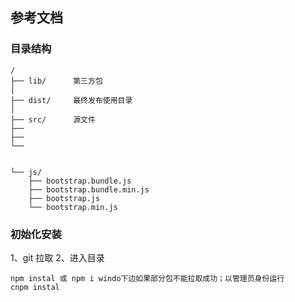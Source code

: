 ## 参考文档  ##
###  目录结构 ###
~~~
/
├── lib/      第三方包
│    
├── dist/     最终发布使用目录
│
├── src/      源文件
├── 
├── 
└── 


└── js/
    ├── bootstrap.bundle.js
    ├── bootstrap.bundle.min.js
    ├── bootstrap.js
    └── bootstrap.min.js
~~~


### 初始化安装
1、git 拉取
2、进入目录 
~~~
npm instal 或 npm i windo下边如果部分包不能拉取成功；以管理员身份运行
cnpm instal
~~~